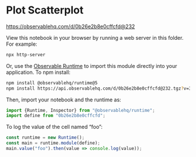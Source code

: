 # Plot Scatterplot

https://observablehq.com/d/0b26e2b8e0cffcfd@232

View this notebook in your browser by running a web server in this folder. For
example:

~~~sh
npx http-server
~~~

Or, use the [Observable Runtime](https://github.com/observablehq/runtime) to
import this module directly into your application. To npm install:

~~~sh
npm install @observablehq/runtime@5
npm install https://api.observablehq.com/d/0b26e2b8e0cffcfd@232.tgz?v=3
~~~

Then, import your notebook and the runtime as:

~~~js
import {Runtime, Inspector} from "@observablehq/runtime";
import define from "0b26e2b8e0cffcfd";
~~~

To log the value of the cell named “foo”:

~~~js
const runtime = new Runtime();
const main = runtime.module(define);
main.value("foo").then(value => console.log(value));
~~~
